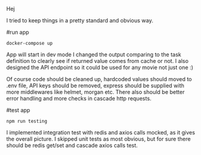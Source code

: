 Hej

I tried to keep things in a pretty standard and obvious way.

#run app

```
docker-compose up
```

App will start in dev mode
I changed the output comparing to the task definition to clearly see if returned value comes from cache or not. I also designed the API endpoint so it could be used for any movie not just one :)

Of course code should be cleaned up, hardcoded values should moved to .env file, API keys should be removed, express should be supplied with more middlewares like helmet, morgan etc. There also should be better error handling and more checks in cascade http requests.

#test app

```
npm run testing
```

I implemented integration test with redis and axios calls mocked, as it gives the overall picture. I skipped unit tests as most obvious, but for sure there should be redis get/set and cascade axios calls test.
